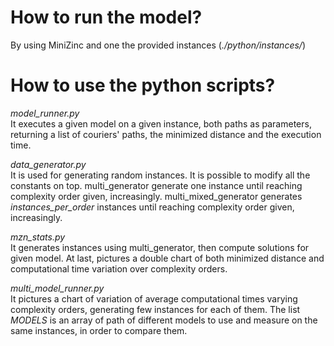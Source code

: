 # How to run the model?
By using MiniZinc and one the provided instances (*./python/instances/*)

# How to use the python scripts?
_model\_runner.py_ <br>
It executes a given model on a given instance, both paths as parameters, returning a list of couriers' paths, the minimized distance and the execution time.

_data\_generator.py_ <br>
It is used for generating random instances. It is possible to modify all the constants on top. multi_generator generate one instance until reaching complexity order given, increasingly. multi_mixed_generator generates _instances\_per\_order_ instances until reaching complexity order given, increasingly.

_mzn\_stats.py_ <br>
It generates instances using multi_generator, then compute solutions for given model. At last, pictures a double chart of both minimized distance and computational time variation over complexity orders.

_multi\_model\_runner.py_ <br>
It pictures a chart of variation of average computational times varying complexity orders, generating few instances for each of them. The list _MODELS_ is an array of path of different models to use and measure on the same instances, in order to compare them.
